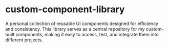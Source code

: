 # custom-component-library
 A personal collection of reusable UI components designed for efficiency and consistency. This library serves as a central repository for my custom-built components, making it easy to access, test, and integrate them into different projects.
